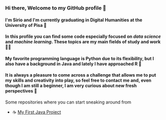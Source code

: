 ### Hi there, Welcome to my GitHub profile 👋
#### I'm Sirio and I'm currently graduating in Digital Humanities at the University of Pisa 🗼
#### In this profile you can find some code especially focused on *data science* and *machine learning*. These topics are my main fields of study and work 👨‍🔬
#### My favorite programming language is Python due to its flexibility, but I also have a background in Java and lately I have approached R 🐍
#### It is always a pleasure to come across a challenge that allows me to put my skills and creativity into play, so feel free to contact me and, even though I am still a beginner, I am very curious about new fresh perspectives 🔰

Some repositories where you can start sneaking around from


- ☕ [My First Java Project](https://github.com/damessina/JavaProjectInfoUma)

